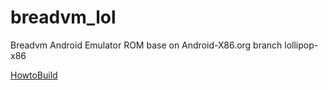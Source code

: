# breadvm_lol

Breadvm Android Emulator ROM base on Android-X86.org branch lollipop-x86

[HowtoBuild](./HowtoBuild.md)